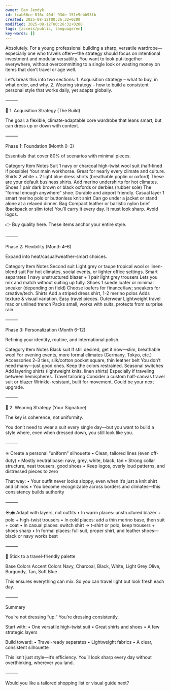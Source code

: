 ```yaml
---
owner: Ben Jendyk
id: fcab66ce-016c-40df-93de-151e9ebb93fb
created: 2025-08-12T00:26:32+0200
modified: 2025-08-12T00:26:32+0200
tags: [access/public, language/en]
key-words: []
---
```


Absolutely. For a young professional building a sharp, versatile wardrobe—especially one who travels often—the strategy should focus on intentional investment and modular versatility. You want to look put-together everywhere, without overcommitting to a single look or wasting money on items that don’t travel or age well.

Let’s break this into two sections:
	1.	Acquisition strategy – what to buy, in what order, and why.
	2.	Wearing strategy – how to build a consistent personal style that works daily, yet adapts globally.

⸻

🧱 1. Acquisition Strategy (The Build)

The goal: a flexible, climate-adaptable core wardrobe that leans smart, but can dress up or down with context.

⸻

Phase 1: Foundation (Month 0–3)

Essentials that cover 80% of scenarios with minimal pieces.

Category	Item	Notes
Suit	1 navy or charcoal high-twist wool suit (half-lined if possible)	Your main workhorse. Great for nearly every climate and culture.
Shirts	2 white + 2 light blue dress shirts (breathable poplin or oxford)	These are your default business shirts. Add merino undershirts for hot climates.
Shoes	1 pair dark brown or black oxfords or derbies (rubber sole)	The “formal enough anywhere” shoe. Durable and airport friendly.
Casual layer	1 smart merino polo or buttonless knit shirt	Can go under a jacket or stand alone at a relaxed dinner.
Bag	Compact leather or ballistic nylon brief (backpack or slim tote)	You’ll carry it every day. It must look sharp. Avoid logos.

👉 Buy quality here. These items anchor your entire style.

⸻

Phase 2: Flexibility (Month 4–6)

Expand into heat/casual/weather-smart choices.

Category	Item	Notes
Second suit	Light grey or taupe tropical wool or linen-blend suit	For hot climates, social events, or lighter office settings.
Smart separates	1 navy unstructured blazer + 1 pair light grey trousers	Lets you mix and match without suiting up fully.
Shoes	1 suede loafer or minimal sneaker (depending on field)	Choose loafers for finance/law; sneakers for creative/tech.
Shirts	Add a striped dress shirt, 1-2 merino polos	Adds texture & visual variation. Easy travel pieces.
Outerwear	Lightweight travel mac or unlined trench	Packs small, works with suits, protects from surprise rain.


⸻

Phase 3: Personalization (Month 6–12)

Refining your identity, routine, and international polish.

Category	Item	Notes
Black suit	If still desired, get it now—slim, breathable wool	For evening events, more formal climates (Germany, Tokyo, etc.)
Accessories	2–3 ties, silk/cotton pocket square, thin leather belt	You don’t need many—just good ones. Keep the colors restrained.
Seasonal switches	Add layering shirts (lightweight knits, linen shirts)	Especially if traveling between hemispheres.
Travel tailoring	Consider a custom half-canvas travel suit or blazer	Wrinkle-resistant, built for movement. Could be your next upgrade.


⸻

🧭 2. Wearing Strategy (Your Signature)

The key is coherence, not uniformity.

You don’t need to wear a suit every single day—but you want to build a style where, even when dressed down, you still look like you.

⸻

✳️ Create a personal “uniform” silhouette
	•	Clean, tailored lines (even off-duty)
	•	Mostly neutral base: navy, grey, white, black, tan
	•	Strong collar structure, neat trousers, good shoes
	•	Keep logos, overly loud patterns, and distressed pieces to zero

That way:
	•	Your outfit never looks sloppy, even when it’s just a knit shirt and chinos
	•	You become recognizable across borders and climates—this consistency builds authority

⸻

☀️🌧️ Adapt with layers, not outfits
	•	In warm places: unstructured blazer + polo + high-twist trousers
	•	In cold places: add a thin merino base, then suit + coat
	•	In casual places: switch shirt → t-shirt or polo, keep trousers + shoes sharp
	•	In formal places: full suit, proper shirt, and leather shoes—black or navy works best

⸻

🧳 Stick to a travel-friendly palette

Base Colors	Accent Colors
Navy, Charcoal, Black, White, Light Grey	Olive, Burgundy, Tan, Soft Blue

This ensures everything can mix. So you can travel light but look fresh each day.

⸻

Summary

You’re not dressing “up.” You’re dressing consistently.

Start with:
	•	One versatile high-twist suit
	•	Great shirts and shoes
	•	A few strategic layers

Build toward:
	•	Travel-ready separates
	•	Lightweight fabrics
	•	A clear, consistent silhouette

This isn’t just style—it’s efficiency. You’ll look sharp every day without overthinking, wherever you land.

⸻

Would you like a tailored shopping list or visual guide next?